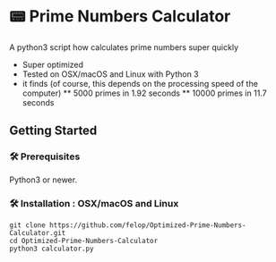 # 📟 Prime Numbers Calculator
A python3 script how calculates prime numbers super quickly
* Super optimized
* Tested on OSX/macOS and Linux with Python 3
* it finds (of course, this depends on the processing speed of the computer)
**  5000 primes in 1.92 seconds
** 10000 primes in 11.7 seconds 

## Getting Started

### 🛠 Prerequisites

Python3 or newer.

### 🛠 Installation : OSX/macOS and Linux
```
git clone https://github.com/felop/Optimized-Prime-Numbers-Calculator.git
cd Optimized-Prime-Numbers-Calculator
python3 calculator.py
```
